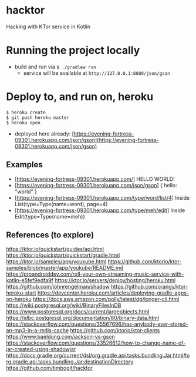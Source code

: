 # hacktor
Hacking with KTor service in Kotlin

# Running the project locally
* build and run via `$ ./gradlew run`
  * service will be available at `http://127.0.0.1:8080/json/gson`

# Deploy to, and run on, heroku
```
$ heroku create
$ git push heroku master
$ heroku open
```
* deployed here already: [https://evening-fortress-09301.herokuapp.com/json/gson](https://evening-fortress-09301.herokuapp.com/json/gson)

## Examples
* [https://evening-fortress-09301.herokuapp.com/]
HELLO WORLD!
* [https://evening-fortress-09301.herokuapp.com/json/gson]
{
hello: "world"
}
* [https://evening-fortress-09301.herokuapp.com/type/word/list/4] 
Inside List(type=Type(name=word), page=4)
* [https://evening-fortress-09301.herokuapp.com/type/meh/edit] 
Inside Edit(type=Type(name=meh))


## References (to explore)
https://ktor.io/quickstart/guides/api.html
https://ktor.io/quickstart/quickstart/gradle.html
https://ktor.io/samples/app/youkube.html
https://github.com/ktorio/ktor-samples/blob/master/app/youkube/README.md
https://proandroiddev.com/roll-your-own-streaming-music-service-with-kotlin-e5fef9edfa9f
https://ktor.io/servers/deploy/hosting/heroku.html
https://github.com/johnrengelman/shadow
https://github.com/orangy/ktor-heroku-start
https://devcenter.heroku.com/articles/deploying-gradle-apps-on-heroku
https://docs.aws.amazon.com/polly/latest/dg/longer-cli.html
https://wiki.postgresql.org/wiki/BinaryFilesInDB
https://www.postgresql.org/docs/current/largeobjects.html
https://jdbc.postgresql.org/documentation/80/binary-data.html
https://stackoverflow.com/questions/35567696/has-anybody-ever-stored-an-mp3-in-a-redis-cache
https://github.com/ktorio/ktor-clients
https://www.baeldung.com/jackson-vs-gson
https://stackoverflow.com/questions/33526612/how-to-change-name-of-jar-created-using-shadowjar
https://docs.gradle.org/current/dsl/org.gradle.api.tasks.bundling.Jar.html#org.gradle.api.tasks.bundling.Jar:destinationDirectory
https://github.com/timbogit/hacktor

